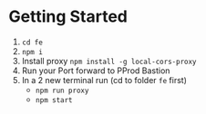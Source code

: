 # Getting Started
1. `cd fe`
2. `npm i`
3. Install proxy `npm install -g local-cors-proxy`
4. Run your Port forward to PProd Bastion
5. In a 2 new terminal run (cd to folder `fe` first)
    * `npm run proxy` 
    * `npm start`